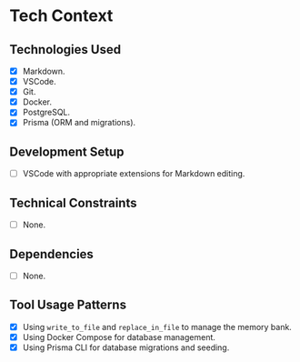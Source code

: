 # Tech Context

## Technologies Used

- [x] Markdown.
- [x] VSCode.
- [x] Git.
- [x] Docker.
- [x] PostgreSQL.
- [x] Prisma (ORM and migrations).

## Development Setup

- [ ] VSCode with appropriate extensions for Markdown editing.

## Technical Constraints

- [ ] None.

## Dependencies

- [ ] None.

## Tool Usage Patterns

- [x] Using `write_to_file` and `replace_in_file` to manage the memory bank.
- [x] Using Docker Compose for database management.
- [x] Using Prisma CLI for database migrations and seeding.
